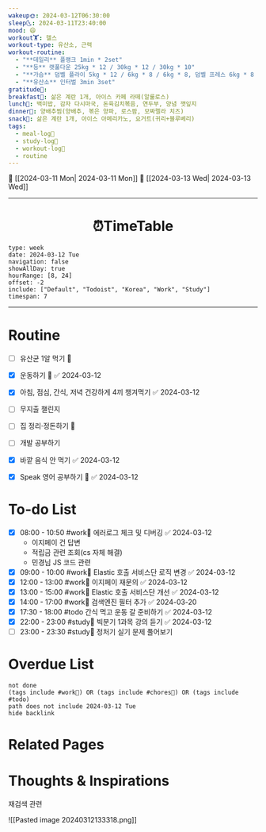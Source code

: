 ```yaml
---
wakeup🌞: 2024-03-12T06:30:00
sleep🌜: 2024-03-11T23:40:00
mood: 😄
workout🏋️: 헬스
workout-type: 유산소, 근력
workout-routine:
  - "**데일리** 플랭크 1min * 2set"
  - "**등** 랫풀다운 25kg * 12 / 30kg * 12 / 30kg * 10"
  - "**가슴** 덤벨 플라이 5kg * 12 / 6kg * 8 / 6kg * 8, 덤벨 프레스 6kg * 8 * 3set "
  - "**유산소** 인터벌 3min 3set"
gratitude🙏: 
breakfast🍳: 삶은 계란 1개, 아이스 카페 라떼(알룰로스)
lunch🍚: 백미밥, 감자 다시마국, 돈육김치볶음, 연두부, 양념 깻잎지
dinner🥗: 양배추찜(양배추, 볶은 양파, 로스팜, 모짜렐라 치즈)
snack🍬: 삶은 계란 1개, 아이스 아메리카노, 요거트(귀리+블루베리)
tags:
  - meal-log📝
  - study-log📓
  - workout-log💪
  - routine
---
```


🔺 [[2024-03-11 Mon| 2024-03-11 Mon]]
🔻 [[2024-03-13 Wed| 2024-03-13 Wed]]
___
<h1> <center>⏰TimeTable </center> </h1>

```gEvent
type: week
date: 2024-03-12 Tue
navigation: false
showAllDay: true
hourRange: [8, 24]
offset: -2
include: ["Default", "Todoist", "Korea", "Work", "Study"]
timespan: 7
```

--- 


# Routine 

- [ ] 유산균 1알 먹기 🔼 
- [x] 운동하기 🔼 ✅ 2024-03-12
- [x] 아침, 점심, 간식, 저녁 건강하게 4끼 챙겨먹기 ✅ 2024-03-12
- [ ] 무지출 챌린지 
- [ ] 집 정리·정돈하기 🔼
- [ ] 개발 공부하기
- [x] 바깥 음식 안 먹기 ✅ 2024-03-12
- [x] Speak 영어 공부하기 🔼 ✅ 2024-03-12


# To-do List

- [x] 08:00 - 10:50 #work💼 에러로그 체크 및 디버깅 ✅ 2024-03-12
	- 이지페이 건 답변
	- 적립금 관련 조회(cs 자체 해결) 
	- 민경님 JS 코드 관련 
- [x] 09:00 - 10:00 #work💼 Elastic 호출 서비스단 로직 변경 ✅ 2024-03-12
- [x] 12:00 - 13:00 #work💼 이지페이 재문의 ✅ 2024-03-12
- [x] 13:00 - 15:00 #work💼 Elastic 호출 서비스단 개선 ✅ 2024-03-12
- [x] 14:00 - 17:00 #work💼 검색엔진 필터 추가 ✅ 2024-03-20
- [x] 17:30 - 18:00 #todo 간식 먹고 운동 갈 준비하기 ✅ 2024-03-12
- [x] 22:00 - 23:00 #study📓 빅분기 1과목 강의 듣기 ✅ 2024-03-12
- [ ] 23:00 - 23:30 #study📓 정처기 실기 문제 풀어보기

# Overdue List
```tasks
not done
(tags include #work💼) OR (tags include #chores🧺) OR (tags include #todo)
path does not include 2024-03-12 Tue
hide backlink
```

# Related Pages



# Thoughts & Inspirations

재검색 관련 


![[Pasted image 20240312133318.png]]